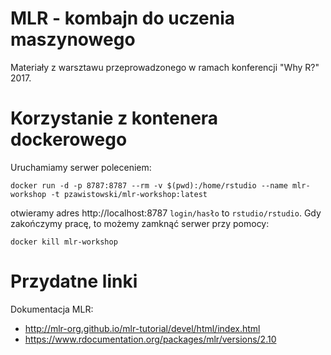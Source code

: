 # MLR - kombajn do uczenia maszynowego

Materiały z warsztawu przeprowadzonego w ramach konferencji "Why R?" 2017.

# Korzystanie z kontenera dockerowego

Uruchamiamy serwer poleceniem:
```
docker run -d -p 8787:8787 --rm -v $(pwd):/home/rstudio --name mlr-workshop -t pzawistowski/mlr-workshop:latest
```
otwieramy adres http://localhost:8787 `login/hasło` to `rstudio/rstudio`.
Gdy zakończymy pracę, to możemy zamknąć serwer przy pomocy:

```
docker kill mlr-workshop
```


# Przydatne linki

Dokumentacja MLR:
- http://mlr-org.github.io/mlr-tutorial/devel/html/index.html
- https://www.rdocumentation.org/packages/mlr/versions/2.10

